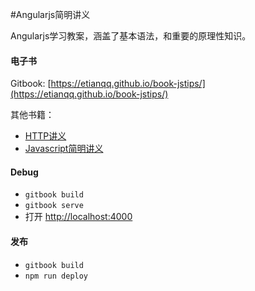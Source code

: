 #Angularjs简明讲义

Angularjs学习教案，涵盖了基本语法，和重要的原理性知识。

#### 电子书

Gitbook: [https://etianqq.github.io/book-jstips/](https://etianqq.github.io/book-jstips/)

其他书籍：

* [HTTP讲义](https://etianqq.github.io/book-http/)
* [Javascript简明讲义](https://etianqq.github.io/book-jstips/)

#### Debug

* `gitbook build`
* `gitbook serve`
* 打开 [http://localhost:4000](http://localhost:4000)

#### 发布

* `gitbook build`
* `npm run deploy`

